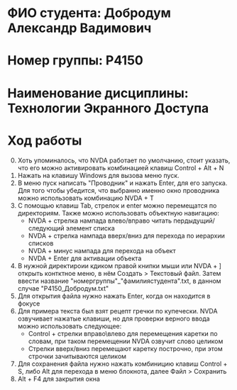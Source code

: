 # ФИО студента: Добродум Александр Вадимович
# Номер группы: P4150
# Наименование дисциплины: Технологии Экранного Доступа
# Ход работы
0. Хоть упоминалось, что NVDA работает по умолчанию, стоит указать, что его можно активировать комбинацией клавиш Control + Alt + N
1. Нажать на клавишу Windows для вызова меню пуск.
2. В меню пуск написать "Проводник" и нажать Enter, для его запуска. Для того чтобы убедится, что выбранно именно окно проводника можно использовать комбинацию NVDA + T
3. С помощью клавиш Tab, стрелок и enter можно перемещатся по директориям.  Также можно использовать объектную навигацию:
    * NVDA + стрелка нампада влево/вправо читать пердыдущий/следующий элемент списка
    * NVDA + стрелка нампада вверх/вниз для перехода по иерархии списков
    * NVDA + минус нампада для перехода на объект
    * NVDA + Enter для активации объекта
4. В нужной директироии кдиком правой книпки мыши или NVDA + ] открыть контктное меню, в нём Создать > Текстовый файл. Затем ввести название "номергруппы"_"фамилиястудента".txt, в данном случае "P4150_Добродум.txt"
5. Для открытия файла нужно нажать Enter, когда он находится в фокусе
6. Для примера текста был взят рецепт гречки по купечески. NVDA озвучивает нажатые клавиши, но для проверки верного ввода можно использовать следующее:
    * Control + стрелки вправо\влево для перемещения каретки по словам, при таком перемещении NVDA озвучит слово целиком
    * Стрелки вверх/вниз перемещают каретку построчно, при этом строчки зачитываются целиком
7. Для сохранения файла нужно нажать комбиницию клавиш Control + S, либо Alt для перехода в меню блокнота, далее Файл > Сохранить
8. Alt + F4 для закрытия окна